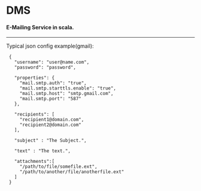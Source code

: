 # DMS
#### E-Mailing Service in scala.

----
Typical json config example(gmail):
```
 {
   "username": "user@name.com",
   "password": "password",
 
   "properties": {
     "mail.smtp.auth": "true",
     "mail.smtp.starttls.enable": "true",
     "mail.smtp.host": "smtp.gmail.com",
     "mail.smtp.port": "587"
   },
 
   "recipients": [
     "recipient1@domain.com",
     "recipient2@domain.com"
   ],
 
   "subject" : "The Subject.",
 
   "text" : "The text.",
 
   "attachments":[
     "/path/to/file/somefile.ext",
     "/path/to/another/file/anotherfile.ext"
   ]
 }
```
